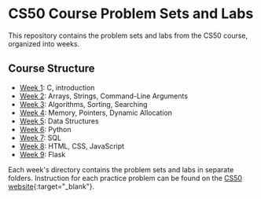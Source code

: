 # CS50 Course Problem Sets and Labs

This repository contains the problem sets and labs from the CS50 course, organized into weeks.

## Course Structure

- [Week 1](/week1): C, introduction
- [Week 2](/week2): Arrays, Strings, Command-Line Arguments
- [Week 3](/week3): Algorithms, Sorting, Searching
- [Week 4](/week4): Memory, Pointers, Dynamic Allocation
- [Week 5](/week5): Data Structures
- [Week 6](/week6): Python
- [Week 7](/week7): SQL
- [Week 8](/week8): HTML, CSS, JavaScript
- [Week 9](/week9): Flask

Each week's directory contains the problem sets and labs in separate folders. Instruction for each practice problem can be found on the [CS50 website](https://cs50.harvard.edu/x/2023/){:target="_blank"}.
